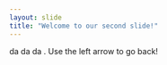 ```yaml
---
layout: slide
title: "Welcome to our second slide!"
---
```

da da da . 
Use the left arrow to go back!
